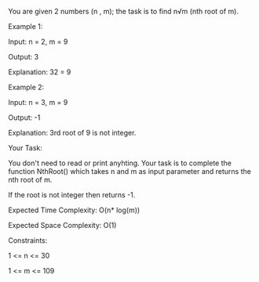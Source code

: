 You are given 2 numbers (n , m); the task is to find n√m (nth root of m).
 

Example 1:

Input: n = 2, m = 9

Output: 3

Explanation: 32 = 9

Example 2:

Input: n = 3, m = 9

Output: -1

Explanation: 3rd root of 9 is not integer.
 

Your Task:

You don't need to read or print anyhting. Your task is to complete the function 
NthRoot() which takes n and m as input parameter and returns the nth root of m. 

If the root is not integer then returns -1.
 

Expected Time Complexity: O(n* log(m))

Expected Space Complexity: O(1)
 

Constraints:

1 <= n <= 30

1 <= m <= 109
